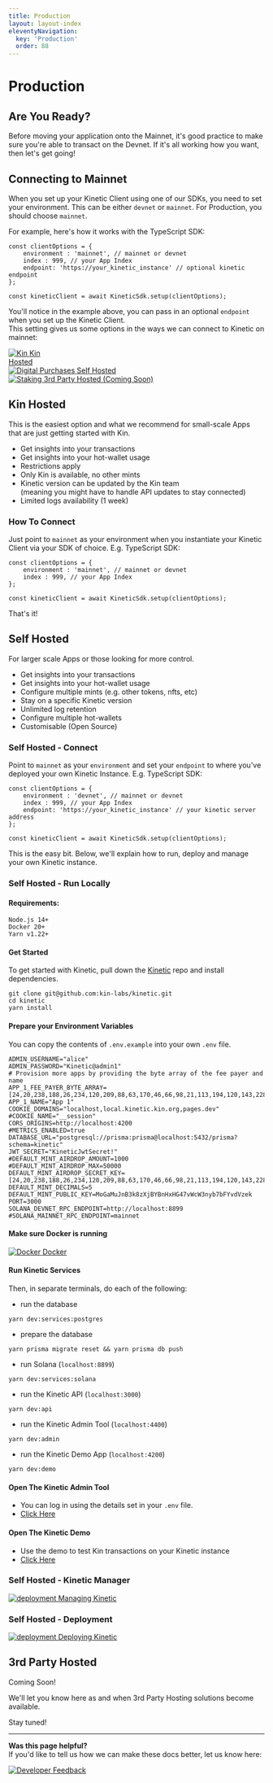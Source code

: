 ```yaml
---
title: Production
layout: layout-index
eleventyNavigation:
  key: 'Production'
  order: 88
---
```

# Production

## Are You Ready?
Before moving your application onto the Mainnet, it's good practice to make sure you're able to transact on the Devnet. If it's all working how you want, then let's get going!

## Connecting to Mainnet
When you set up your Kinetic Client using one of our SDKs, you need to set your environment. This can be either `devnet` or `mainnet`. For Production, you should choose `mainnet`.

For example, here's how it works with the TypeScript SDK:
```JS
const clientOptions = {
    environment : 'mainnet', // mainnet or devnet
    index : 999, // your App Index
    endpoint: 'https://your_kinetic_instance' // optional kinetic endpoint
};

const kineticClient = await KineticSdk.setup(clientOptions);
```
You'll notice in the example above, you can pass in an optional `endpoint` when you set up the Kinetic Client. <br/> This setting gives us some options in the ways we can connect to Kinetic on mainnet:

<div class='developers-hosting-options'>
  <a href='/developers/production/#kin-hosted'><div class='developers-hosting-option'>
    <img class='essential-icon image-logo' alt='Kin' src='../essentials/images/kin_logo.svg'>
    <span class='essential-text image-logo-text'>Kin <br/>Hosted</span>
  </div></a>
  <a href='/developers/production/#self-hosted'><div class='developers-hosting-option'>
    <img class='use-case-icon' alt='Digital Purchases' src='./images/server-solid.svg'>
    <span class='use-case-text'>Self Hosted</span>
  </div></a>
  <a href='/developers/production/#3rd-party-hosted'><div class='developers-hosting-option'>
    <img class='use-case-icon' alt='Staking' src='./images/globe-solid.svg'>
    <span class='use-case-text'>3rd Party Hosted (Coming Soon)</span>
  </div></a>
</div>

## Kin Hosted
This is the easiest option and what we recommend for small-scale Apps that are just getting started with Kin.
- Get insights into your transactions
- Get insights into your hot-wallet usage
- Restrictions apply
- Only Kin is available, no other mints
- Kinetic version can be updated by the Kin team <br/>(meaning you might have to handle API updates to stay connected)
- Limited logs availability (1 week)

### How To Connect
Just point to `mainnet` as your environment when you instantiate your Kinetic Client via your SDK of choice.
E.g. TypeScript SDK:
```JS
const clientOptions = {
    environment : 'mainnet', // mainnet or devnet
    index : 999, // your App Index
};

const kineticClient = await KineticSdk.setup(clientOptions);
```
That's it!



## Self Hosted
For larger scale Apps or those looking for more control.

- Get insights into your transactions
- Get insights into your hot-wallet usage
- Configure multiple mints (e.g. other tokens, nfts, etc)
- Stay on a specific Kinetic version
- Unlimited log retention
- Configure multiple hot-wallets
- Customisable (Open Source)

### Self Hosted - Connect
Point to `mainnet` as your `environment` and set your `endpoint` to where you've deployed your own Kinetic Instance.
E.g. TypeScript SDK:
```JS
const clientOptions = {
    environment : 'devnet', // mainnet or devnet
    index : 999, // your App Index
    endpoint: 'https://your_kinetic_instance' // your kinetic server address
};

const kineticClient = await KineticSdk.setup(clientOptions);
```
This is the easy bit. Below, we'll explain how to run, deploy and manage your own Kinetic instance.
### Self Hosted - Run Locally

#### Requirements:
```
Node.js 14+
Docker 20+
Yarn v1.22+
```

#### Get Started
To get started with Kinetic, pull down the [Kinetic](https://github.com/kin-labs/kinetic) repo and install dependencies.
```
git clone git@github.com:kin-labs/kinetic.git
cd kinetic
yarn install
```
#### Prepare your Environment Variables
You can copy the contents of `.env.example` into your own `.env` file.
```
ADMIN_USERNAME="alice"
ADMIN_PASSWORD="Kinetic@admin1"
# Provision more apps by providing the byte array of the fee payer and name
APP_1_FEE_PAYER_BYTE_ARRAY=[24,20,238,188,26,234,120,209,88,63,170,46,66,98,21,113,194,120,143,228,231,37,91,0,242,32,180,99,243,179,57,144,11,233,235,235,203,20,105,33,47,140,152,253,12,148,72,175,141,253,242,110,225,110,21,211,118,87,111,206,208,166,190,78]
APP_1_NAME="App 1"
COOKIE_DOMAINS="localhost,local.kinetic.kin.org,pages.dev"
#COOKIE_NAME="__session"
CORS_ORIGINS=http://localhost:4200
#METRICS_ENABLED=true
DATABASE_URL="postgresql://prisma:prisma@localhost:5432/prisma?schema=kinetic"
JWT_SECRET="KineticJwtSecret!"
#DEFAULT_MINT_AIRDROP_AMOUNT=1000
#DEFAULT_MINT_AIRDROP_MAX=50000
DEFAULT_MINT_AIRDROP_SECRET_KEY=[24,20,238,188,26,234,120,209,88,63,170,46,66,98,21,113,194,120,143,228,231,37,91,0,242,32,180,99,243,179,57,144,11,233,235,235,203,20,105,33,47,140,152,253,12,148,72,175,141,253,242,110,225,110,21,211,118,87,111,206,208,166,190,78]
DEFAULT_MINT_DECIMALS=5
DEFAULT_MINT_PUBLIC_KEY=MoGaMuJnB3k8zXjBYBnHxHG47vWcW3nyb7bFYvdVzek
PORT=3000
SOLANA_DEVNET_RPC_ENDPOINT=http://localhost:8899
#SOLANA_MAINNET_RPC_ENDPOINT=mainnet
```
#### Make sure Docker is running
<div class='essentials'>
  <a href='https://www.docker.com/' target='_blank'><div class='essential'>
    <img class='essential-icon' alt='Docker' src='./images/docker-brands.svg'>
    <span class='essential-text'>Docker</span>
  </div></a>
</div>


#### Run Kinetic Services
Then, in separate terminals, do each of the following:

- run the database
```
yarn dev:services:postgres
```
- prepare the database
```
yarn prisma migrate reset && yarn prisma db push
```
- run Solana (`localhost:8899`)
```
yarn dev:services:solana
```
- run the Kinetic API (`localhost:3000`)
```
yarn dev:api
```
- run the Kinetic Admin Tool (`localhost:4400`)
```
yarn dev:admin
```
- run the Kinetic Demo App (`localhost:4200`)
```
yarn dev:demo
```

#### Open The Kinetic Admin Tool
- You can log in using the details set in your `.env` file.
- <a href='http://localhost:4400' target='_blank'>Click Here</a>
#### Open The Kinetic Demo
- Use the demo to test Kin transactions on your Kinetic instance
- <a href='http://localhost:4200' target='_blank'>Click Here</a>
### Self Hosted - Kinetic Manager
<div class='developers-hosting-options'>
  <a href='/developers/kinetic-manager/'><div class='developers-hosting-option'>
    <img class='developers-hosting-option-icon' alt='deployment' src='./images/screwdriver-wrench-solid.svg'>
    <span class='developers-hosting-option-text'>Managing Kinetic</span>
  </div></a>
</div>

### Self Hosted - Deployment
<div class='developers-hosting-options'>
  <a href='/developers/deployment/'><div class='developers-hosting-option'>
    <img class='developers-hosting-option-icon image-logo' alt='deployment' src='./images/heroku.png'>
    <span class='developers-hosting-option-text image-logo-text'>Deploying Kinetic</span>
  </div></a>
</div>



## 3rd Party Hosted

Coming Soon! 

We'll let you know here as and when 3rd Party Hosting solutions become available.

Stay tuned!



***
**Was this page helpful?**<br/>
If you'd like to tell us how we can make these docs better, let us know here:

<div class='contacts-index'>
  <a href='https://forms.gle/qhjcDJR59v8RJsaY7' target='_blank'><div class='contact'>
    <img class='contact-icon' alt='Developer' src='../essentials/images/comment-dots-solid.svg'>
    <span class='contact-text'>Feedback</span>
  </div></a>
</div>
